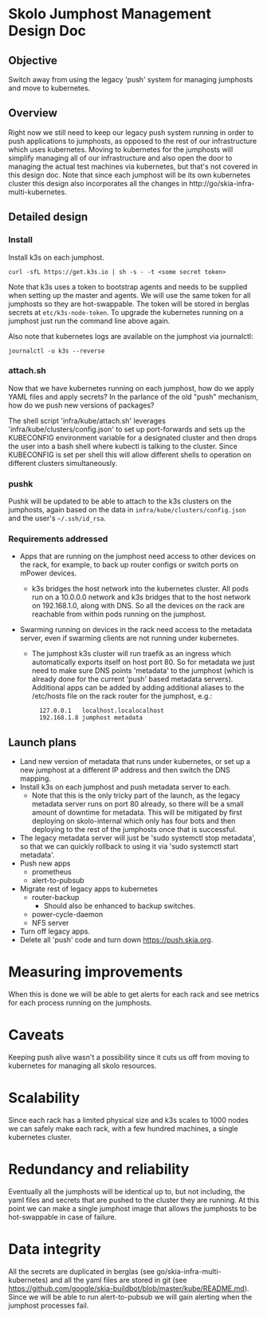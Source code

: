 # Skolo Jumphost Management Design Doc

## Objective

Switch away from using the legacy 'push' system for managing jumphosts and move
to kubernetes.

## Overview

Right now we still need to keep our legacy push system running in order to push
applications to jumphosts, as opposed to the rest of our infrastructure which
uses kubernetes. Moving to kubernetes for the jumphosts will simplify managing
all of our infrastructure and also open the door to managing the actual test
machines via kubernetes, but that's not covered in this design doc. Note that
since each jumphost will be its own kubernetes cluster this design also
incorporates all the changes in http://go/skia-infra-multi-kubernetes.

## Detailed design

### Install

Install k3s on each jumphost.

    curl -sfL https://get.k3s.io | sh -s - -t <some secret token>

Note that k3s uses a token to bootstrap agents and needs to be supplied when
setting up the master and agents. We will use the same token for all jumphosts
so they are hot-swappable. The token will be stored in berglas secrets at
`etc/k3s-node-token`. To upgrade the kubernetes running on a jumphost just run the
command line above again.

Also note that kubernetes logs are available on the jumphost via journalctl:

    journalctl -u k3s --reverse

### attach.sh

Now that we have kubernetes running on each jumphost, how do we apply YAML files
and apply secrets? In the parlance of the old "push" mechanism, how do we push
new versions of packages?

The shell script 'infra/kube/attach.sh' leverages
'infra/kube/clusters/config.json' to set up port-forwards and sets up the
KUBECONFIG environment variable for a designated cluster and then drops the user
into a bash shell where kubectl is talking to the cluster. Since KUBECONFIG is
set per shell this will allow different shells to operation on different
clusters simultaneously.

### pushk

Pushk will be updated to be able to attach to the k3s clusters on the jumphosts,
again based on the data in `infra/kube/clusters/config.json` and the user's
`~/.ssh/id_rsa`.

### Requirements addressed

- Apps that are running on the jumphost need access to other devices on the
  rack, for example, to back up router configs or switch ports on mPower
  devices.

  - k3s bridges the host network into the kubernetes cluster. All pods run
    on a 10.0.0.0 network and k3s bridges that to the host network on
    192.168.1.0, along with DNS. So all the devices on the rack are
    reachable from within pods running on the jumphost.

- Swarming running on devices in the rack need access to the metadata server,
  even if swarming clients are not running under kubernetes.

  - The jumphost k3s cluster will run traefik as an ingress which
    automatically exports itself on host port 80. So for metadata we just need
    to make sure DNS points 'metadata' to the jumphost (which is already done
    for the current 'push' based metadata servers). Additional apps can be
    added by adding additional aliases to the /etc/hosts file on the rack
    router for the jumphost, e.g.:

          127.0.0.1   localhost.localocalhost
          192.168.1.8 jumphost metadata

## Launch plans

- Land new version of metadata that runs under kubernetes, or set up a new
  jumphost at a different IP address and then switch the DNS mapping.
- Install k3s on each jumphost and push metadata server to each.
  - Note that this is the only tricky part of the launch, as the legacy
    metadata server runs on port 80 already, so there will be a small amount
    of downtime for metadata. This will be mitigated by first deploying on
    skolo-internal which only has four bots and then deploying to the rest of
    the jumphosts once that is successful.
- The legacy metadata server will just be 'sudo systemctl stop metadata', so
  that we can quickly rollback to using it via 'sudo systemctl start
  metadata'.
- Push new apps
  - prometheus
  - alert-to-pubsub
- Migrate rest of legacy apps to kubernetes
  - router-backup
    - Should also be enhanced to backup switches.
  - power-cycle-daemon
  - NFS server
- Turn off legacy apps.
- Delete all 'push' code and turn down https://push.skia.org.

# Measuring improvements

When this is done we will be able to get alerts for each rack and see metrics
for each process running on the jumphosts.

# Caveats

Keeping push alive wasn't a possibility since it cuts us off from moving to
kubernetes for managing all skolo resources.

# Scalability

Since each rack has a limited physical size and k3s scales to 1000 nodes we can
safely make each rack, with a few hundred machines, a single kubernetes cluster.

# Redundancy and reliability

Eventually all the jumphosts will be identical up to, but not including, the
yaml files and secrets that are pushed to the cluster they are running. At this
point we can make a single jumphost image that allows the jumphosts to be
hot-swappable in case of failure.

# Data integrity

All the secrets are duplicated in berglas (see go/skia-infra-multi-kubernetes)
and all the yaml files are stored in git (see
https://github.com/google/skia-buildbot/blob/master/kube/README.md). Since we
will be able to run alert-to-pubsub we will gain alerting when the jumphost
processes fail.
